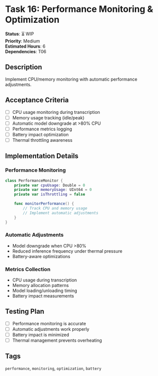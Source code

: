 # Task 16: Performance Monitoring & Optimization

**Status**: ⏳ WIP  
**Priority**: Medium  
**Estimated Hours**: 6  
**Dependencies**: T06  

## Description

Implement CPU/memory monitoring with automatic performance adjustments.

## Acceptance Criteria

- [ ] CPU usage monitoring during transcription
- [ ] Memory usage tracking (idle/peak)
- [ ] Automatic model downgrade at >80% CPU
- [ ] Performance metrics logging
- [ ] Battery impact optimization
- [ ] Thermal throttling awareness

## Implementation Details

### Performance Monitoring
```swift
class PerformanceMonitor {
    private var cpuUsage: Double = 0
    private var memoryUsage: UInt64 = 0
    private var isThrottling = false
    
    func monitorPerformance() {
        // Track CPU and memory usage
        // Implement automatic adjustments
    }
}
```

### Automatic Adjustments
- Model downgrade when CPU >80%
- Reduced inference frequency under thermal pressure
- Battery-aware optimizations

### Metrics Collection
- CPU usage during transcription
- Memory allocation patterns
- Model loading/unloading timing
- Battery impact measurements

## Testing Plan

- [ ] Performance monitoring is accurate
- [ ] Automatic adjustments work properly
- [ ] Battery impact is minimized
- [ ] Thermal management prevents overheating

## Tags
`performance`, `monitoring`, `optimization`, `battery`